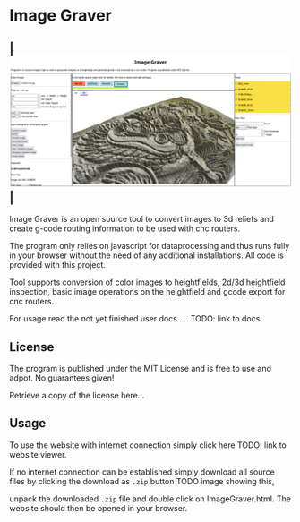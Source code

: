 # Image Graver

|![overviewImage](images/overview.png)|
-

Image Graver is an open source tool to convert images to 3d reliefs and create g-code routing information to be used with cnc routers.

The program only relies on javascript for dataprocessing and thus runs fully in your browser without the need of any additional installations. All code is provided with this project.

Tool supports conversion of color images to heightfields, 2d/3d heightfield inspection, basic image operations on the heightfield and gcode export for cnc routers.

For usage read the not yet finished user docs .... TODO: link to docs

## License

The program is published under the MIT License and is free to use and adpot. No guarantees given!

Retrieve a copy of the license here...

## Usage

To use the website with internet connection simply click here TODO: link to website viewer.

If no internet connection can be established simply download all source files by clicking the download as `.zip` button TODO image showing this,

unpack the downloaded `.zip` file and double click on ImageGraver.html. The website should then be opened in your browser.
